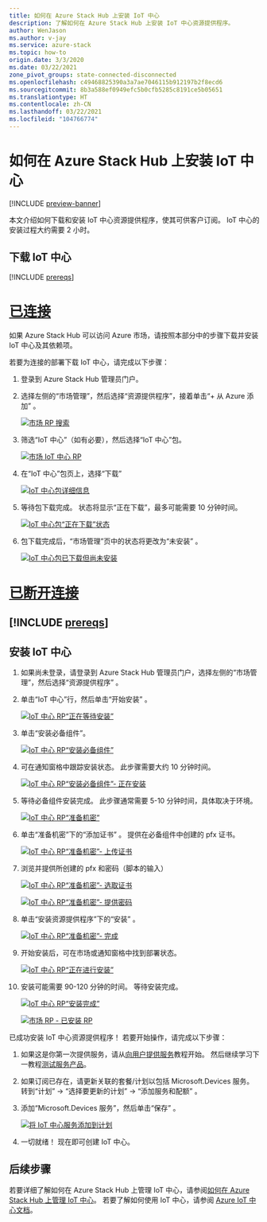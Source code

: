 ```yaml
---
title: 如何在 Azure Stack Hub 上安装 IoT 中心
description: 了解如何在 Azure Stack Hub 上安装 IoT 中心资源提供程序。
author: WenJason
ms.author: v-jay
ms.service: azure-stack
ms.topic: how-to
origin.date: 3/3/2020
ms.date: 03/22/2021
zone_pivot_groups: state-connected-disconnected
ms.openlocfilehash: c49468825390a3a7ae7046115b912197b2f8ecd6
ms.sourcegitcommit: 8b3a588ef0949efc5b0cfb5285c8191ce5b05651
ms.translationtype: HT
ms.contentlocale: zh-CN
ms.lasthandoff: 03/22/2021
ms.locfileid: "104766774"
---
```

# <a name="how-to-install-iot-hub-on-azure-stack-hub"></a>如何在 Azure Stack Hub 上安装 IoT 中心

[!INCLUDE [preview-banner](../includes/iot-hub-preview.md)]

本文介绍如何下载和安装 IoT 中心资源提供程序，使其可供客户订阅。 IoT 中心的安装过程大约需要 2 小时。

## <a name="download-iot-hub"></a>下载 IoT 中心

[!INCLUDE [prereqs](../includes/resource-provider-va-package-download-common.md)]

<!-- ### Connected Scenario -->

# <a name="connected"></a><a name="state-connected"></a>[已连接](#tab/state-connected)
如果 Azure Stack Hub 可以访问 Azure 市场，请按照本部分中的步骤下载并安装 IoT 中心及其依赖项。 

若要为连接的部署下载 IoT 中心，请完成以下步骤：

1. 登录到 Azure Stack Hub 管理员门户。 
2. 选择左侧的“市场管理”，然后选择“资源提供程序”，接着单击“+ 从 Azure 添加”  。

    [![市场 RP 搜索](media/iot-hub-rp-install/marketplace-rp-add-from-azure.png)](media/iot-hub-rp-install/marketplace-rp-add-from-azure.png#lightbox)

3. 筛选“IoT 中心”（如有必要），然后选择“IoT 中心”包。

    [![市场 IoT 中心 RP](../operator/media/iot-hub-rp-install/download1.png)](../operator/media/iot-hub-rp-install/download1.png#lightbox)

4. 在“IoT 中心”包页上，选择“下载” 

    [![IoT 中心包详细信息](../operator/media/iot-hub-rp-install/download2.png)](../operator/media/iot-hub-rp-install/download2.png#lightbox)

5. 等待包下载完成。 状态将显示“正在下载”，最多可能需要 10 分钟时间。

    [![IoT 中心包“正在下载”状态](../operator/media/iot-hub-rp-install/download3.png)](../operator/media/iot-hub-rp-install/download3.png#lightbox)

6. 包下载完成后，“市场管理”页中的状态将更改为“未安装” 。

    [![IoT 中心包已下载但尚未安装](../operator/media/iot-hub-rp-install/download4.png)](../operator/media/iot-hub-rp-install/download4.png#lightbox)

<!-- ### Disconnected or partially connected scenario -->

# <a name="disconnected"></a><a name="state-disconnected"></a>[已断开连接](#tab/state-disconnected)
[!INCLUDE [prereqs](../includes/resource-provider-va-package-download-disconnected.md)]
---

## <a name="install-iot-hub"></a>安装 IoT 中心

1. 如果尚未登录，请登录到 Azure Stack Hub 管理员门户，选择左侧的“市场管理”，然后选择“资源提供程序” 。
2. 单击“IoT 中心”行，然后单击“开始安装” 。

    [![IoT 中心 RP“正在等待安装”](../operator/media/iot-hub-rp-install/install1.png)](../operator/media/iot-hub-rp-install/install1.png#lightbox)

3. 单击“安装必备组件”。

    [![IoT 中心 RP“安装必备组件”](../operator/media/iot-hub-rp-install/install2.png)](../operator/media/iot-hub-rp-install/install2.png#lightbox)

4. 可在通知窗格中跟踪安装状态。 此步骤需要大约 10 分钟时间。

    [![IoT 中心 RP“安装必备组件”- 正在安装](../operator/media/iot-hub-rp-install/install3.png)](../operator/media/iot-hub-rp-install/install3.png#lightbox)

5. 等待必备组件安装完成。 此步骤通常需要 5-10 分钟时间，具体取决于环境。

    [![IoT 中心 RP“准备机密”](../operator/media/iot-hub-rp-install/install4.png)](../operator/media/iot-hub-rp-install/install4.png#lightbox)

6. 单击“准备机密”下的“添加证书” 。 提供在必备组件中创建的 pfx 证书。

    [![IoT 中心 RP“准备机密”- 上传证书](../operator/media/iot-hub-rp-install/install5.png)](../operator/media/iot-hub-rp-install/install5.png#lightbox)

7. 浏览并提供所创建的 pfx 和密码（脚本的输入）

    [![IoT 中心 RP“准备机密”- 选取证书](../operator/media/iot-hub-rp-install/install6.png)](../operator/media/iot-hub-rp-install/install6.png#lightbox)

    [![IoT 中心 RP“准备机密”- 提供密码](../operator/media/iot-hub-rp-install/install61.png)](../operator/media/iot-hub-rp-install/install61.png#lightbox)

8. 单击“安装资源提供程序”下的“安装” 。

    [![IoT 中心 RP“准备机密”- 完成](../operator/media/iot-hub-rp-install/install7.png)](../operator/media/iot-hub-rp-install/install7.png#lightbox)

9. 开始安装后，可在市场或通知窗格中找到部署状态。

    [![IoT 中心 RP“正在进行安装”](../operator/media/iot-hub-rp-install/install8.png)](../operator/media/iot-hub-rp-install/install8.png#lightbox)

10. 安装可能需要 90-120 分钟的时间。 等待安装完成。

    [![IoT 中心 RP“安装完成”](../operator/media/iot-hub-rp-install/install91.png)](../operator/media/iot-hub-rp-install/install91.png#lightbox)

    [![市场 RP - 已安装 RP](../operator/media/iot-hub-rp-install/install92.png)](../operator/media/iot-hub-rp-install/install92.png#lightbox)

已成功安装 IoT 中心资源提供程序！ 若要开始操作，请完成以下步骤：

1. 如果这是你第一次提供服务，请从[向用户提供服务](tutorial-offer-services.md)教程开始。 然后继续学习下一教程[测试服务产品](tutorial-test-offer.md)。

2. 如果订阅已存在，请更新关联的套餐/计划以包括 Microsoft.Devices 服务。 转到“计划” -> “选择要更新的计划” -> “添加服务和配额”  。

3. 添加“Microsoft.Devices 服务”，然后单击“保存” 。

    [![将 IoT 中心服务添加到计划](../operator/media/iot-hub-rp-install/pd2.png)](../operator/media/iot-hub-rp-install/pd2.png#lightbox)

4. 一切就绪！ 现在即可创建 IoT 中心。

## <a name="next-steps"></a>后续步骤

若要详细了解如何在 Azure Stack Hub 上管理 IoT 中心，请参阅[如何在 Azure Stack Hub 上管理 IoT 中心](iot-hub-rp-manage.md)。 若要了解如何使用 IoT 中心，请参阅 [Azure IoT 中心文档](/iot-hub)。